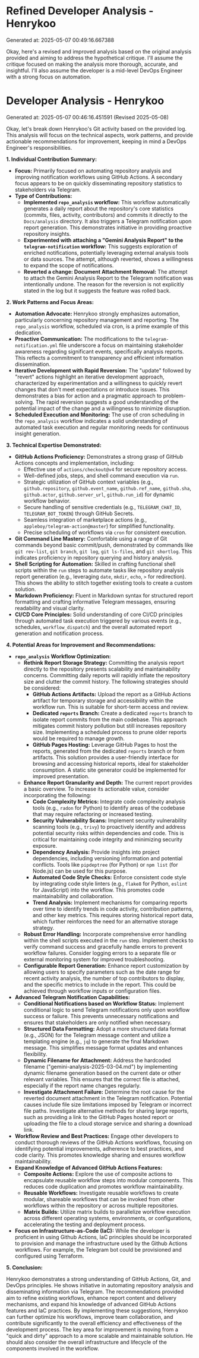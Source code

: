 # Refined Developer Analysis - Henrykoo
Generated at: 2025-05-07 00:49:16.667388

Okay, here's a revised and improved analysis based on the original analysis provided and aiming to address the hypothetical critique.  I'll assume the critique focused on making the analysis more thorough, accurate, and insightful.  I'll also assume the developer is a mid-level DevOps Engineer with a strong focus on automation.

# Developer Analysis - Henrykoo
Generated at: 2025-05-07 00:46:16.451591 (Revised 2025-05-08)

Okay, let's break down Henrykoo's Git activity based on the provided log.  This analysis will focus on the technical aspects, work patterns, and provide actionable recommendations for improvement, keeping in mind a DevOps Engineer's responsibilities.

**1. Individual Contribution Summary:**

*   **Focus:** Primarily focused on automating repository analysis and improving notification workflows using GitHub Actions.  A secondary focus appears to be on quickly disseminating repository statistics to stakeholders via Telegram.
*   **Type of Contributions:**
    *   **Implemented `repo_analysis` workflow:**  This workflow automatically generates a daily report about the repository's core statistics (commits, files, activity, contributors) and commits it directly to the `Docs/analysis` directory. It also triggers a Telegram notification upon report generation.  This demonstrates initiative in providing proactive repository insights.
    *   **Experimented with attaching a "Gemini Analysis Report" to the `telegram-notification` workflow:** This suggests exploration of enriched notifications, potentially leveraging external analysis tools or data sources. The attempt, although reverted, shows a willingness to expand the scope of notifications.
    *   **Reverted a change: Document Attachment Removal:** The attempt to attach the Gemini Analysis Report to the Telegram notification was intentionally undone. The reason for the reversion is not explicitly stated in the log but it suggests the feature was rolled back.

**2. Work Patterns and Focus Areas:**

*   **Automation Advocate:** Henrykoo strongly emphasizes automation, particularly concerning repository management and reporting. The `repo_analysis` workflow, scheduled via cron, is a prime example of this dedication.
*   **Proactive Communication:** The modifications to the `telegram-notification.yml` file underscore a focus on maintaining stakeholder awareness regarding significant events, specifically analysis reports. This reflects a commitment to transparency and efficient information dissemination.
*   **Iterative Development with Rapid Reversion:** The "update" followed by "revert" actions highlight an iterative development approach, characterized by experimentation and a willingness to quickly revert changes that don't meet expectations or introduce issues. This demonstrates a bias for action and a pragmatic approach to problem-solving.  The rapid reversion suggests a good understanding of the potential impact of the change and a willingness to minimize disruption.
*   **Scheduled Execution and Monitoring:**  The use of cron scheduling in the `repo_analysis` workflow indicates a solid understanding of automated task execution and regular monitoring needs for continuous insight generation.

**3. Technical Expertise Demonstrated:**

*   **GitHub Actions Proficiency:** Demonstrates a strong grasp of GitHub Actions concepts and implementation, including:
    *   Effective use of `actions/checkout@v4` for secure repository access.
    *   Well-defined jobs, steps, and shell command execution via `run`.
    *   Strategic utilization of GitHub context variables (e.g., `github.repository`, `github.event_name`, `github.ref_name`, `github.sha`, `github.actor`, `github.server_url`, `github.run_id`) for dynamic workflow behavior.
    *   Secure handling of sensitive credentials (e.g., `TELEGRAM_CHAT_ID`, `TELEGRAM_BOT_TOKEN`) through GitHub Secrets.
    *   Seamless integration of marketplace actions (e.g., `appleboy/telegram-action@master`) for simplified functionality.
    *   Precise scheduling of workflows via `cron` for consistent execution.
*   **Git Command Line Mastery:** Comfortable using a range of Git commands beyond basic commit/push, demonstrated by commands like `git rev-list`, `git branch`, `git log`, `git ls-files`, and `git shortlog`. This indicates proficiency in repository querying and history analysis.
*   **Shell Scripting for Automation:** Skilled in crafting functional shell scripts within the `run` steps to automate tasks like repository analysis report generation (e.g., leveraging `date`, `mkdir`, `echo`, `>` for redirection).  This shows the ability to stitch together existing tools to create a custom solution.
*   **Markdown Proficiency:**  Fluent in Markdown syntax for structured report formatting and crafting informative Telegram messages, ensuring readability and visual clarity.
*   **CI/CD Core Principles:**  Solid understanding of core CI/CD principles through automated task execution triggered by various events (e.g., schedules, `workflow_dispatch`) and the overall automated report generation and notification process.

**4. Potential Areas for Improvement and Recommendations:**

*   **`repo_analysis` Workflow Optimization:**
    *   **Rethink Report Storage Strategy:** Committing the analysis report directly to the repository presents scalability and maintainability concerns. Committing daily reports will rapidly inflate the repository size and clutter the commit history. The following strategies should be considered:
        *   **GitHub Actions Artifacts:**  Upload the report as a GitHub Actions artifact for temporary storage and accessibility within the workflow run.  This is suitable for short-term access and review.
        *   **Dedicated `reports` Branch:** Create a dedicated `reports` branch to isolate report commits from the main codebase. This approach mitigates commit history pollution but still increases repository size. Implementing a scheduled process to prune older reports would be required to manage growth.
        *   **GitHub Pages Hosting:**  Leverage GitHub Pages to host the reports, generated from the dedicated `reports` branch or from artifacts. This solution provides a user-friendly interface for browsing and accessing historical reports, ideal for stakeholder consumption. A static site generator could be implemented for improved presentation.
    *   **Enhance Report Granularity and Depth:** The current report provides a basic overview. To increase its actionable value, consider incorporating the following:
        *   **Code Complexity Metrics:** Integrate code complexity analysis tools (e.g., `radon` for Python) to identify areas of the codebase that may require refactoring or increased testing.
        *   **Security Vulnerability Scans:**  Implement security vulnerability scanning tools (e.g., `trivy`) to proactively identify and address potential security risks within dependencies and code.  This is critical for maintaining code integrity and minimizing security exposure.
        *   **Dependency Analysis:** Provide insights into project dependencies, including versioning information and potential conflicts.  Tools like `pipdeptree` (for Python) or `npm list` (for Node.js) can be used for this purpose.
        *   **Automated Code Style Checks:**  Enforce consistent code style by integrating code style linters (e.g., `flake8` for Python, `eslint` for JavaScript) into the workflow.  This promotes code maintainability and collaboration.
        *   **Trend Analysis:**  Implement mechanisms for comparing reports over time to identify trends in code activity, contribution patterns, and other key metrics.  This requires storing historical report data, which further reinforces the need for an alternative storage strategy.
    *   **Robust Error Handling:**  Incorporate comprehensive error handling within the shell scripts executed in the `run` step. Implement checks to verify command success and gracefully handle errors to prevent workflow failures. Consider logging errors to a separate file or external monitoring system for improved troubleshooting.
    *   **Configurable Report Generation:**  Enhance report customization by allowing users to specify parameters such as the date range for recent activity analysis, the number of top contributors to display, and the specific metrics to include in the report.  This could be achieved through workflow inputs or configuration files.
*   **Advanced Telegram Notification Capabilities:**
    *   **Conditional Notifications based on Workflow Status:**  Implement conditional logic to send Telegram notifications only upon workflow success or failure. This prevents unnecessary notifications and ensures that stakeholders are only notified when necessary.
    *   **Structured Data Formatting:**  Adopt a more structured data format (e.g., JSON) for the Telegram message content and utilize a templating engine (e.g., `jq`) to generate the final Markdown message.  This simplifies message format updates and enhances flexibility.
    *   **Dynamic Filename for Attachment:**  Address the hardcoded filename ("gemini-analysis-2025-03-04.md") by implementing dynamic filename generation based on the current date or other relevant variables.  This ensures that the correct file is attached, especially if the report name changes regularly.
    *   **Investigate Attachment Failure:** Determine the root cause for the reverted document attachment in the Telegram notification. Potential causes include file size limitations imposed by Telegram or incorrect file paths. Investigate alternative methods for sharing large reports, such as providing a link to the GitHub Pages hosted report or uploading the file to a cloud storage service and sharing a download link.
*   **Workflow Review and Best Practices:**  Engage other developers to conduct thorough reviews of the GitHub Actions workflows, focusing on identifying potential improvements, adherence to best practices, and code clarity.  This promotes knowledge sharing and ensures workflow maintainability.
*   **Expand Knowledge of Advanced GitHub Actions Features:**
    *   **Composite Actions:** Explore the use of composite actions to encapsulate reusable workflow steps into modular components. This reduces code duplication and promotes workflow maintainability.
    *   **Reusable Workflows:**  Investigate reusable workflows to create modular, shareable workflows that can be invoked from other workflows within the repository or across multiple repositories.
    *   **Matrix Builds:**  Utilize matrix builds to parallelize workflow execution across different operating systems, environments, or configurations, accelerating the testing and deployment process.
*   **Focus on Infrastructure-as-Code (IaC):** While the developer is proficient in using Github Actions, IaC principles should be incorporated to provision and manage the infrastructure used by the Github Actions workflows. For example, the Telegram bot could be provisioned and configured using Terraform.

**5. Conclusion:**

Henrykoo demonstrates a strong understanding of GitHub Actions, Git, and DevOps principles. He shows initiative in automating repository analysis and disseminating information via Telegram. The recommendations provided aim to refine existing workflows, enhance report content and delivery mechanisms, and expand his knowledge of advanced GitHub Actions features and IaC practices. By implementing these suggestions, Henrykoo can further optimize his workflows, improve team collaboration, and contribute significantly to the overall efficiency and effectiveness of the development process. The key area for improvement is moving from a "quick and dirty" approach to a more scalable and maintainable solution. He should also consider the overall infrastructure and lifecycle of the components involved in the workflow.
